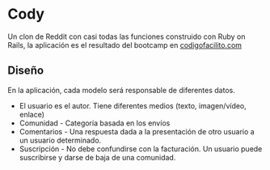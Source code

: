 # Cody

Un clon de Reddit con casi todas las funciones construido con Ruby on Rails, la aplicación es el resultado del bootcamp en [codigofacilito.com](https://codigofacilito.com/)

## Diseño

En la aplicación, cada modelo será responsable de diferentes datos.

- El usuario es el autor. Tiene diferentes medios (texto, imagen/vídeo, enlace)
- Comunidad - Categoría basada en los envíos
- Comentarios - Una respuesta dada a la presentación de otro usuario a un usuario determinado.
- Suscripción - No debe confundirse con la facturación. Un usuario puede suscribirse y darse de baja de una comunidad.
